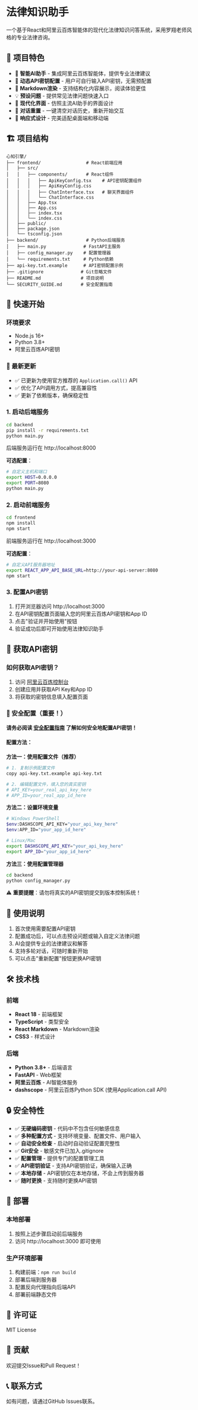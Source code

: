 # 法律知识助手

一个基于React和阿里云百炼智能体的现代化法律知识问答系统，采用罗翔老师风格的专业法律咨询。

## 🌟 项目特色

- 🤖 **智能AI助手** - 集成阿里云百炼智能体，提供专业法律建议
- 🔑 **动态API密钥配置** - 用户可自行输入API密钥，无需预配置
- 📝 **Markdown渲染** - 支持结构化内容展示，阅读体验更佳
- 💡 **预设问题** - 提供常见法律问题快速入口
- 🎨 **现代化界面** - 仿照主流AI助手的界面设计
- 🔄 **对话重置** - 一键清空对话历史，重新开始交互
- 📱 **响应式设计** - 完美适配桌面端和移动端

## 🏗️ 项目结构

```
心知引擎/
├── frontend/                 # React前端应用
│   ├── src/
│   │   ├── components/       # React组件
│   │   │   ├── ApiKeyConfig.tsx    # API密钥配置组件
│   │   │   ├── ApiKeyConfig.css
│   │   │   ├── ChatInterface.tsx   # 聊天界面组件
│   │   │   └── ChatInterface.css
│   │   ├── App.tsx
│   │   ├── App.css
│   │   ├── index.tsx
│   │   └── index.css
│   ├── public/
│   ├── package.json
│   └── tsconfig.json
├── backend/                  # Python后端服务
│   ├── main.py              # FastAPI主服务
│   ├── config_manager.py    # 配置管理器
│   └── requirements.txt     # Python依赖
├── api-key.txt.example      # API密钥配置示例
├── .gitignore              # Git忽略文件
├── README.md               # 项目说明
└── SECURITY_GUIDE.md       # 安全配置指南
```

## 🚀 快速开始

### 环境要求

- Node.js 16+ 
- Python 3.8+
- 阿里云百炼API密钥

### 📝 最新更新

- ✅ 已更新为使用官方推荐的 `Application.call()` API
- ✅ 优化了API调用方式，提高兼容性
- ✅ 更新了依赖版本，确保稳定性

### 1. 启动后端服务

```bash
cd backend
pip install -r requirements.txt
python main.py
```

后端服务运行在 http://localhost:8000

**可选配置**：
```bash
# 自定义主机和端口
export HOST=0.0.0.0
export PORT=8080
python main.py
```

### 2. 启动前端服务

```bash
cd frontend
npm install
npm start
```

前端服务运行在 http://localhost:3000

**可选配置**：
```bash
# 自定义API服务器地址
export REACT_APP_API_BASE_URL=http://your-api-server:8080
npm start
```

### 3. 配置API密钥

1. 打开浏览器访问 http://localhost:3000
2. 在API密钥配置页面输入您的阿里云百炼API密钥和App ID
3. 点击"验证并开始使用"按钮
4. 验证成功后即可开始使用法律知识助手

## 🔧 获取API密钥

### 如何获取API密钥？

1. 访问 [阿里云百炼控制台](https://bailian.console.aliyun.com/)
2. 创建应用并获取API Key和App ID
3. 将获取的密钥信息填入配置页面

### 🔐 安全配置（重要！）

**请务必阅读 [安全配置指南](SECURITY_GUIDE.md) 了解如何安全地配置API密钥！**

#### 配置方法：

**方法一：使用配置文件（推荐）**
```bash
# 1. 复制示例配置文件
copy api-key.txt.example api-key.txt

# 2. 编辑配置文件，填入您的真实密钥
# API_KEY=your_real_api_key_here
# APP_ID=your_real_app_id_here
```

**方法二：设置环境变量**
```bash
# Windows PowerShell
$env:DASHSCOPE_API_KEY="your_api_key_here"
$env:APP_ID="your_app_id_here"

# Linux/Mac
export DASHSCOPE_API_KEY="your_api_key_here"
export APP_ID="your_app_id_here"
```

**方法三：使用配置管理器**
```bash
cd backend
python config_manager.py
```

⚠️ **重要提醒**：请勿将真实的API密钥提交到版本控制系统！

## 📖 使用说明

1. 首次使用需要配置API密钥
2. 配置成功后，可以点击预设问题或输入自定义法律问题
3. AI会提供专业的法律建议和解答
4. 支持多轮对话，可随时重新开始
5. 可以点击"重新配置"按钮更换API密钥

## 🛠️ 技术栈

### 前端
- **React 18** - 前端框架
- **TypeScript** - 类型安全
- **React Markdown** - Markdown渲染
- **CSS3** - 样式设计

### 后端
- **Python 3.8+** - 后端语言
- **FastAPI** - Web框架
- **阿里云百炼** - AI智能体服务
- **dashscope** - 阿里云百炼Python SDK (使用Application.call API)

## 🔒 安全特性

- ✅ **无硬编码密钥** - 代码中不包含任何敏感信息
- ✅ **多种配置方式** - 支持环境变量、配置文件、用户输入
- ✅ **自动安全检查** - 启动时自动验证配置完整性
- ✅ **Git安全** - 敏感文件已加入.gitignore
- ✅ **配置管理** - 提供专门的配置管理工具
- ✅ **API密钥验证** - 支持API密钥验证，确保输入正确
- ✅ **本地存储** - API密钥仅在本地存储，不会上传到服务器
- ✅ **随时更换** - 支持随时更换API密钥

## 🚀 部署

### 本地部署

1. 按照上述步骤启动前后端服务
2. 访问 http://localhost:3000 即可使用

### 生产环境部署

1. 构建前端：`npm run build`
2. 部署后端到服务器
3. 配置反向代理指向后端API
4. 部署前端静态文件

## 📄 许可证

MIT License

## 🤝 贡献

欢迎提交Issue和Pull Request！

## 📞 联系方式

如有问题，请通过GitHub Issues联系。
